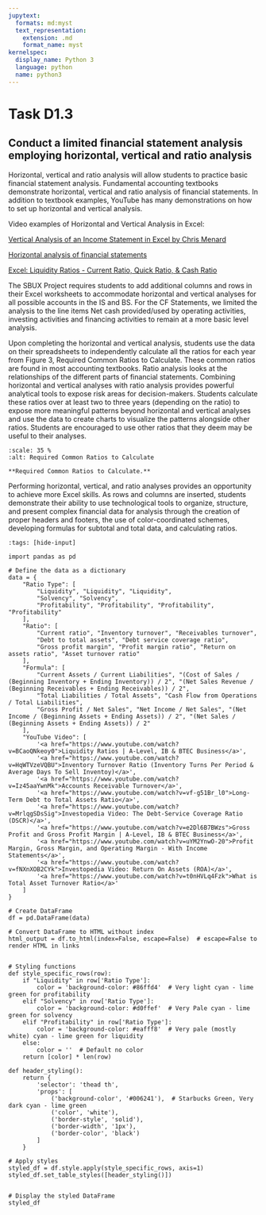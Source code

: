 ```yaml
---
jupytext:
  formats: md:myst
  text_representation:
    extension: .md
    format_name: myst
kernelspec:
  display_name: Python 3
  language: python
  name: python3
---
```


# Task D1.3

## Conduct a limited financial statement analysis employing horizontal, vertical and ratio analysis 

Horizontal, vertical and ratio analysis will allow students to practice basic financial statement analysis. Fundamental accounting textbooks demonstrate horizontal, vertical and ratio analysis of financial statements. In addition to textbook examples, YouTube has many demonstrations on how to set up horizontal and vertical analysis.

Video examples of Horizontal and Vertical Analysis in Excel:

[Vertical Analysis of an Income Statement in Excel by Chris Menard](https://www.youtube.com/watch?v=BmpbEVS4cP0)

[Horizontal analysis of financial statements](https://www.youtube.com/watch?v=8hLjVoKbKZ8)

[Excel: Liquidity Ratios - Current Ratio, Quick Ratio, & Cash Ratio](https://www.youtube.com/watch?v=c-YnvjUIwq4)

The SBUX Project requires students to add additional columns and rows in their Excel worksheets to accommodate horizontal and vertical analyses for all possible accounts in the IS and BS. For the CF Statements, we limited the analysis to the line items Net cash provided/used by operating activities, investing activities and financing activities to remain at a more basic level analysis.

Upon completing the horizontal and vertical analysis, students use the data on their spreadsheets to independently calculate all the ratios for each year from Figure 3, Required Common Ratios to Calculate. These common ratios are found in most accounting textbooks. Ratio analysis looks at the relationships of the different parts of financial statements. Combining horizontal and vertical analyses with ratio analysis provides powerful analytical tools to expose risk areas for decision-makers. Students calculate these ratios over at least two to three years (depending on the ratio) to expose more meaningful patterns beyond horizontal and vertical analyses and use the data to create charts to visualize the patterns alongside other ratios. Students are encouraged to use other ratios that they deem may be useful to their analyses.

```{figure} images/Required_Ratios_to_Calculate.jpg
:scale: 35 %
:alt: Required Common Ratios to Calculate

**Required Common Ratios to Calculate.** 
```

Performing horizontal, vertical, and ratio analyses provides an opportunity to achieve more Excel skills. As rows and columns are inserted, students demonstrate their ability to use technological tools to organize, structure, and present complex financial data for analysis through the creation of proper headers and footers, the use of color-coordinated schemes, developing formulas for subtotal and total data, and calculating ratios. 

```{code-cell} ipython3
:tags: [hide-input]

import pandas as pd

# Define the data as a dictionary
data = {
    "Ratio Type": [
        "Liquidity", "Liquidity", "Liquidity",
        "Solvency", "Solvency",
        "Profitability", "Profitability", "Profitability", "Profitability"
    ],
    "Ratio": [
        "Current ratio", "Inventory turnover", "Receivables turnover",
        "Debt to total assets", "Debt service coverage ratio",
        "Gross profit margin", "Profit margin ratio", "Return on assets ratio", "Asset turnover ratio"
    ],
    "Formula": [
        "Current Assets / Current Liabilities", "(Cost of Sales / (Beginning Inventory + Ending Inventory)) / 2", "(Net Sales Revenue / (Beginning Receivables + Ending Receivables)) / 2",
        "Total Liabilities / Total Assets", "Cash Flow from Operations / Total Liabilities",
        "Gross Profit / Net Sales", "Net Income / Net Sales", "(Net Income / (Beginning Assets + Ending Assets)) / 2", "(Net Sales / (Beginning Assets + Ending Assets)) / 2"
    ],
    "YouTube Video": [
        '<a href="https://www.youtube.com/watch?v=BCaoQNkeoy0">Liquidity Ratios | A-Level, IB & BTEC Business</a>',
        '<a href="https://www.youtube.com/watch?v=HqWTVzeVQBU">Inventory Turnover Ratio (Inventory Turns Per Period & Average Days To Sell Inventoy)</a>',
        '<a href="https://www.youtube.com/watch?v=Iz45aaYwnMk">Accounts Receivable Turnover</a>',
        '<a href="https://www.youtube.com/watch?v=vf-g51Br_l0">Long-Term Debt to Total Assets Ratio</a>',
        '<a href="https://www.youtube.com/watch?v=MrlqgSDsSig">Investopedia Video: The Debt-Service Coverage Ratio (DSCR)</a>',
        '<a href="https://www.youtube.com/watch?v=e2Dl6B7BWzs">Gross Profit and Gross Profit Margin | A-Level, IB & BTEC Business</a>',
        '<a href="https://www.youtube.com/watch?v=uYM2YnwO-20">Profit Margin, Gross Margin, and Operating Margin - With Income Statements</a>',
        '<a href="https://www.youtube.com/watch?v=fNXnXOB2CYk">Investopedia Video: Return On Assets (ROA)</a>',
        '<a href="https://www.youtube.com/watch?v=t0nHVLq4Fzk">What is Total Asset Turnover Ratio</a>'
    ]
}

# Create DataFrame
df = pd.DataFrame(data)

# Convert DataFrame to HTML without index
html_output = df.to_html(index=False, escape=False)  # escape=False to render HTML in links


# Styling functions
def style_specific_rows(row):
    if "Liquidity" in row['Ratio Type']:
        color = 'background-color: #86ffd4'  # Very light cyan - lime green for profitability
    elif "Solvency" in row['Ratio Type']:
        color = 'background-color: #d0ffef'  # Very Pale cyan - lime green for solvency
    elif "Profitability" in row['Ratio Type']:
        color = 'background-color: #eafff8'  # Very pale (mostly white) cyan - lime green for liquidity
    else:
        color = ''  # Default no color
    return [color] * len(row)

def header_styling():
    return {
        'selector': 'thead th',
        'props': [
            ('background-color', '#006241'),  # Starbucks Green, Very dark cyan - lime green
            ('color', 'white'),
            ('border-style', 'solid'),
            ('border-width', '1px'),
            ('border-color', 'black')
        ]
    }

# Apply styles
styled_df = df.style.apply(style_specific_rows, axis=1)
styled_df.set_table_styles([header_styling()])


# Display the styled DataFrame
styled_df
```


